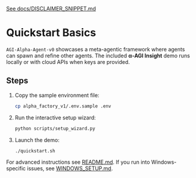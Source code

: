 [See docs/DISCLAIMER_SNIPPET.md](DISCLAIMER_SNIPPET.md)

# Quickstart Basics

`AGI-Alpha-Agent-v0` showcases a meta-agentic framework where agents can spawn and refine other agents. The included **α‑AGI Insight** demo runs locally or with cloud APIs when keys are provided.

## Steps

1. Copy the sample environment file:
   ```bash
   cp alpha_factory_v1/.env.sample .env
   ```
2. Run the interactive setup wizard:
   ```bash
   python scripts/setup_wizard.py
   ```
3. Launch the demo:
   ```bash
   ./quickstart.sh
   ```

For advanced instructions see [README.md](../README.md).
If you run into Windows-specific issues, see
[WINDOWS_SETUP.md](WINDOWS_SETUP.md).
